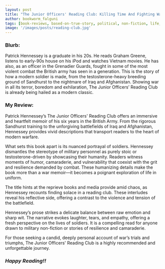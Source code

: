 ```yaml
---
layout: post
title: "The Junior Officers' Reading Club: Killing Time And Fighting Wars by Patrick Hennessey"
author: bookworm_falguni
tags: [book-reviews, based-on-true-story, political, non-fiction, life, death, disability, gratitude, positivity, community, friends, war, army]
image: '/images/posts/reading-club.jpg'
---
```

### **Blurb:**
Patrick Hennessey is a graduate in his 20s. He reads Graham Greene, listens to early-90s house on his iPod and watches Vietnam movies. He has also, as an officer in the Grenadier Guards, fought in some of the most violent combat the British army has seen in a generation. This is the story of how a modern soldier is made, from the testosterone-heavy breeding ground of Sandhurst to the nightmare of Iraq and Afghanistan. Showing war in all its terror, boredom and exhilaration, The Junior Officers’ Reading Club is already being hailed as a modern classic.

### **My Review:**
Patrick Hennessey’s The Junior Officers' Reading Club offers an immersive and heartfelt memoir of his six years in the British Army. From the rigorous Sandhurst training to the unforgiving battlefields of Iraq and Afghanistan, Hennessey provides vivid descriptions that transport readers to the heart of modern warfare.

What sets this book apart is its nuanced portrayal of soldiers. Hennessey dismantles the stereotype of military personnel as purely stoic or testosterone-driven by showcasing their humanity. Readers witness moments of humor, camaraderie, and vulnerability that coexist with the grit and resilience demanded by combat. These humanizing details make the book more than a war memoir—it becomes a poignant exploration of life in uniform.

The title hints at the reprieve books and media provide amid chaos, as Hennessey recounts finding solace in a reading club. These interludes reveal his reflective side, offering a contrast to the violence and tension of the battlefield.

Hennessey’s prose strikes a delicate balance between raw emotion and sharp wit. The narrative evokes laughter, tears, and empathy, offering a fresh perspective on the lives of soldiers. It is a compelling read for anyone drawn to military non-fiction or stories of resilience and camaraderie.

For those seeking a candid, deeply personal account of war’s trials and triumphs, The Junior Officers' Reading Club is a highly recommended and unforgettable journey.

### ***Happy Reading!!***
